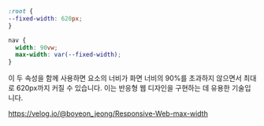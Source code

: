 
```css
:root {
--fixed-width: 620px;
}

nav {
  width: 90vw;
  max-width: var(--fixed-width); 
}
```

이 두 속성을 함께 사용하면 요소의 너비가 화면 너비의 90%를 초과하지 않으면서 최대로 620px까지 커질 수 있습니다. 이는 반응형 웹 디자인을 구현하는 데 유용한 기술입니다.

https://velog.io/@boyeon_jeong/Responsive-Web-max-width
